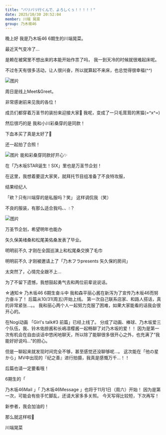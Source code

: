 ```yaml
---
title: "バリバリ行くんで、よろしくぅ！！！！！"
date: 2025/10/30 20:52:04
member: 川端 晃菜
group: 乃木坂46
---
```


晚上好
我是乃木坂46 6期生的川端晃菜。



最近天气变冷了…

是赖在被窝里不想出来的本能开始作祟了吗，
我一到天冷的时候就很难起床呢。

不过冬天有很多活动，让人很兴奋，所以就算起不来床，也总觉得很幸福(^^)


![图片](https://www.nogizaka46.com/files/46/diary/n46/MEMBER/moblog/202510/mobt8acRi.jpg)




周日是线上Meet&Greet。

非常感谢前来见我的各位！

成员们都穿着万圣节的装扮来迎接大家🎃
我呢，变成了一只毛茸茸的黑猫(=^x^=)



然后很巧的是
我和小川彩桑穿的是同款！


下血本买了真是太好了🥰


还一起拍了合照！



![图片](https://www.nogizaka46.com/files/46/diary/n46/MEMBER/moblog/202510/mobr5cxPF.jpg)
能和彩桑穿同款好开心✨








在「乃木坂STAR诞生！SIX」里也是万圣节企划！

在这里，我想着要逗大家笑，就拜托节目组准备了不良特攻服，

结果经纪人

「欸？只有川端穿的是私服吗？笑」
这样调侃我（笑）


不良的服装，有那么适合我吗、、💧？


![图片](https://www.nogizaka46.com/files/46/diary/n46/MEMBER/moblog/202510/mobQO0XMt.jpg)






万圣节企划，希望明年也能办
















矢久保美绪桑和松尾美佑桑发表了毕业。

明明前不久
才刚在全国巡演上和松尾桑交换了毛巾

明明前不久
才刚被邀请上了「乃木フラpresents 矢久保的房间」

太突然了，心情完全跟不上…


为了不留下遗憾，我想鼓起勇气去和两位前辈说说话。





☆通知☆
乃木坂46 6期生奋斗中
我和森平丽心酱在新泻为了宣传乃木坂46而努力奋斗了！
后篇从10/31(周五)开始上线。
第一次自己联系店家、和路人搭话，真的非常紧张…。。
我和丽心两个人一起努力克服了困难，如果大家能看的话我会很开心的。



在Nogi动画
「Girl's talk#3 前篇」已经上线了。
分成了动画、棒球、乃木坂爱三个队伍，我、铃木佑捺酱和长嶋凛樱酱一起畅聊了对乃木坂的爱！！
因为是第一次有机会在自由谈话中悠闲地聊天，所以除了能聊很多很开心之外，也充满了“我能好好说吗…”的担心。

但是一聊起来就发现时间完全不够，甚至感觉还没聊够呢…。
这次能在「他の星から」MV中出现的『纪之善』进行拍摄，我真是感慨万千…！！

后篇也请一定要看哦！

6期生的「



乃木坂46Mail
」「
乃木坂46Message
」也将于11月1日（周六）开始！
因为是第一次，可能会有些手忙脚乱，还请大家多多关照。
今天写得比较短，下次再写！



新参者，我会加油的！



那么就这样啦🌙




川端晃菜